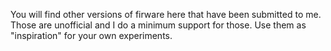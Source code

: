 You will find other versions of firware here that have been submitted to me.
Those are unofficial and I do a minimum support for those. Use them as "inspiration" for your own experiments.
